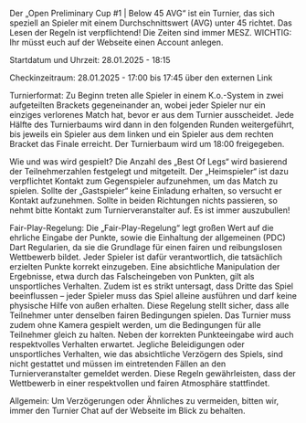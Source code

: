 Der „Open Preliminary Cup #1 | Below 45 AVG“ ist ein Turnier, das sich speziell an Spieler mit einem Durchschnittswert (AVG) unter 45 richtet. Das Lesen der Regeln ist verpflichtend! Die Zeiten sind immer MESZ. WICHTIG: Ihr müsst euch auf der Webseite einen Account anlegen.

Startdatum und Uhrzeit: 28.01.2025 - 18:15

Checkinzeitraum: 28.01.2025 - 17:00 bis 17:45 über den externen Link

Turnierformat:
Zu Beginn treten alle Spieler in einem K.o.-System in zwei aufgeteilten Brackets gegeneinander an, wobei jeder Spieler nur ein einziges verlorenes Match hat, bevor er aus dem Turnier ausscheidet. Jede Hälfte des Turnierbaums wird dann in den folgenden Runden weitergeführt, bis jeweils ein Spieler aus dem linken und ein Spieler aus dem rechten Bracket das Finale erreicht. Der Turnierbaum wird um 18:00 freigegeben.

Wie und was wird gespielt?
Die Anzahl des „Best Of Legs“ wird basierend der Teilnehmerzahlen festgelegt und mitgeteilt. Der „Heimspieler“ ist dazu verpflichtet Kontakt zum Gegenspieler aufzunehmen, um das Match zu spielen. Sollte der „Gastspieler“ keine Einladung erhalten, so versucht er Kontakt aufzunehmen. Sollte in beiden Richtungen nichts passieren, so nehmt bitte Kontakt zum Turnierveranstalter auf. Es ist immer auszubullen!

Fair-Play-Regelung:
Die „Fair-Play-Regelung“ legt großen Wert auf die ehrliche Eingabe der Punkte, sowie die Einhaltung der allgemeinen (PDC) Dart Regularien, da sie die Grundlage für einen fairen und reibungslosen Wettbewerb bildet. Jeder Spieler ist dafür verantwortlich, die tatsächlich erzielten Punkte korrekt einzugeben. Eine absichtliche Manipulation der Ergebnisse, etwa durch das Falscheingeben von Punkten, gilt als unsportliches Verhalten. Zudem ist es strikt untersagt, dass Dritte das Spiel beeinflussen – jeder Spieler muss das Spiel alleine ausführen und darf keine physische Hilfe von außen erhalten. Diese Regelung stellt sicher, dass alle Teilnehmer unter denselben fairen Bedingungen spielen.
Das Turnier muss zudem ohne Kamera gespielt werden, um die Bedingungen für alle Teilnehmer gleich zu halten.
Neben der korrekten Punkteeingabe wird auch respektvolles Verhalten erwartet. Jegliche Beleidigungen oder unsportliches Verhalten, wie das absichtliche Verzögern des Spiels, sind nicht gestattet und müssen im eintretenden Fällen an den Turnierveranstalter gemeldet werden. Diese Regeln gewährleisten, dass der Wettbewerb in einer respektvollen und fairen Atmosphäre stattfindet.

Allgemein:
Um Verzögerungen oder Ähnliches zu vermeiden, bitten wir, immer den Turnier Chat auf der Webseite im Blick zu behalten.
